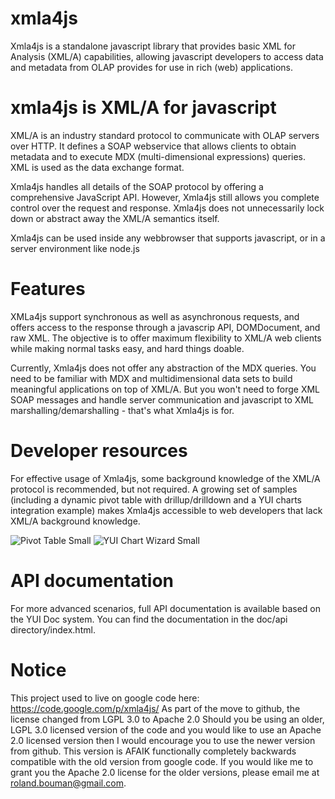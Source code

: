 xmla4js
=======

Xmla4js is a standalone javascript library that provides basic XML for Analysis (XML/A) capabilities, allowing javascript developers to access data and metadata from OLAP provides for use in rich (web) applications.

xmla4js is XML/A for javascript
===============================
XML/A is an industry standard protocol to communicate with OLAP servers over HTTP. It defines a SOAP webservice that allows clients to obtain metadata and to execute MDX (multi-dimensional expressions) queries. XML is used as the data exchange format.

Xmla4js handles all details of the SOAP protocol by offering a comprehensive JavaScript API. However, Xmla4js still allows you complete control over the request and response. Xmla4js does not unnecessarily lock down or abstract away the XML/A semantics itself.

Xmla4js can be used inside any webbrowser that supports javascript, or in a server environment like node.js

Features
========
XMLa4js support synchronous as well as asynchronous requests, and offers access to the response through a javascrip API, DOMDocument, and raw XML. The objective is to offer maximum flexibility to XML/A web clients while making normal tasks easy, and hard things doable.

Currently, Xmla4js does not offer any abstraction of the MDX queries. You need to be familiar with MDX and multidimensional data sets to build meaningful applications on top of XML/A. But you won't need to forge XML SOAP messages and handle server communication and javascript to XML marshalling/demarshalling - that's what Xmla4js is for.

Developer resources
===================
For effective usage of Xmla4js, some background knowledge of the XML/A protocol is recommended, but not required. A growing set of samples (including a dynamic pivot table with drillup/drilldown and a YUI charts integration example) makes Xmla4js accessible to web developers that lack XML/A background knowledge.

![Pivot Table Small](https://raw.github.com/latinojoel/xmla4js/master/samples/pivot-table-small.png)
![YUI Chart Wizard Small](https://raw.github.com/latinojoel/xmla4js/master/samples/yui-chart-wizard-small.png)

API documentation
=================
For more advanced scenarios, full API documentation is available based on the YUI Doc system. You can find the documentation in the doc/api directory/index.html.

Notice
======
This project used to live on google code here: https://code.google.com/p/xmla4js/
As part of the move to github, the license changed from LGPL 3.0 to Apache 2.0
Should you be using an older, LGPL 3.0 licensed version of the code and you would like to use an Apache 2.0 licensed version then I would encourage you to use the newer version from github. This version is AFAIK functionally completely backwards compatible with the old version from google code. If you would like me to grant you the Apache 2.0  license for the older versions, please email me at roland.bouman@gmail.com.
